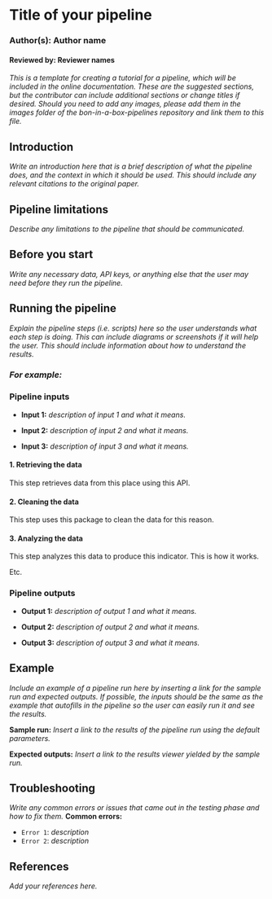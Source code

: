 # Title of your pipeline
### Author(s): Author name
#### Reviewed by: Reviewer names

*This is a template for creating a tutorial for a pipeline, which will be included in the online documentation. These are the suggested sections, but the contributor can include additional sections or change titles if desired. Should you need to add any images, please add them in the images folder of the bon-in-a-box-pipelines repository and link them to this file.* 

## Introduction
*Write an introduction here that is a brief description of what the pipeline does, and the context in which it should be used. This should include any relevant citations to the original paper.*

## Pipeline limitations
*Describe any limitations to the pipeline that should be communicated.*

## Before you start
*Write any necessary data, API keys, or anything else that the user may need before they run the pipeline.*

## Running the pipeline
*Explain the pipeline steps (i.e. scripts) here so the user understands what each step is doing. This can include diagrams or screenshots if it will help the user. This should include information about how to understand the results.*

### *For example:*
### Pipeline inputs

- **Input 1:** *description of input 1 and what it means.*

- **Input 2:** *description of input 2 and what it means.*

- **Input 3:** *description of input 3 and what it means.*

#### **1. Retrieving the data**
This step retrieves data from this place using this API. 

#### **2. Cleaning the data**
This step uses this package to clean the data for this reason. 

#### **3. Analyzing the data**
This step analyzes this data to produce this indicator. This is how it works. 

Etc.

### Pipeline outputs

- **Output 1:** *description of output 1 and what it means.*

- **Output 2:** *description of output 2 and what it means.*

- **Output 3:** *description of output 3 and what it means.*

## Example
*Include an example of a pipeline run here by inserting a link for the sample run and expected outputs. If possible, the inputs should be the same as the example that autofills in the pipeline so the user can easily run it and see the results.*

**Sample run:** *Insert a link to the results of the pipeline run using the default parameters.*

**Expected outputs:** *Insert a link to the results viewer yielded by the sample run.*

## Troubleshooting
*Write any common errors or issues that came out in the testing phase and how to fix them.*
**Common errors:**

- `Error 1`: *description*
- `Error 2`: *description*


## References
*Add your references here.*


